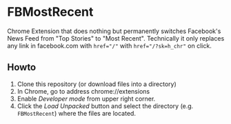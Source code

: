 # FBMostRecent
Chrome Extension that does nothing but permanently switches Facebook's News Feed from "Top Stories" to "Most Recent". Technically it only replaces any link in facebook.com with `href="/"` with `href="/?sk=h_chr"` on click.

## Howto

1. Clone this repository (or download files into a directory)
2. In Chrome, go to address chrome://extensions
3. Enable _Developer mode_ from upper right corner.
4. Click the _Load Unpacked_ button and select the directory (e.g. `FBMostRecent`) where the files are located.
